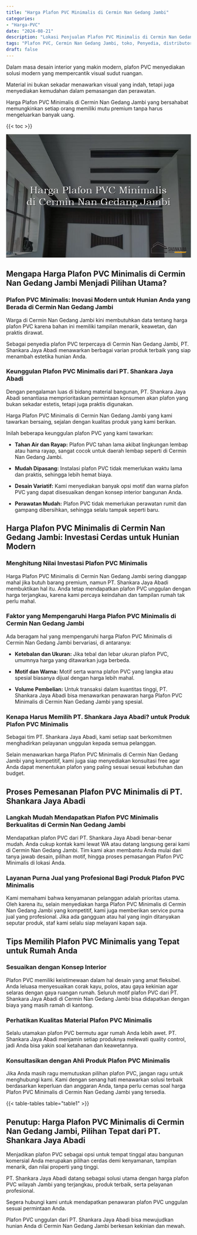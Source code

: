 ```yaml
---
title: "Harga Plafon PVC Minimalis di Cermin Nan Gedang Jambi"
categories: 
- "Harga-PVC"
date: "2024-08-21"
description: "Lokasi Penjualan Plafon PVC Minimalis di Cermin Nan Gedang Jambi untuk tempat tinggal, kantor, serta ritel. Produk berkualitas, variasi motif, variasi warna modern, dengan jasa penempatan dikerjakan oleh tenaga ahli profesional dan garansi resmi!|Layanan distribusi Plafon PVC Minimalis di Cermin Nan Gedang Jambi untuk kebutuhan hunian, kantor, atau toko, dengan material terbaik dan penempatan oleh tenaga ahli ahli serta garansi resmi.|Alternatif Plafon PVC Minimalis di Cermin Nan Gedang Jambi yang terpercaya untuk rumah, office, dan toko, dengan panel berkualitas dan penempatan ditangani oleh teknisi profesional dan jaminan resmi.|Penyediaan Plafon PVC Minimalis di Cermin Nan Gedang Jambi untuk tempat tinggal, office, serta ritel, dengan panel unggulan dan penempatan oleh tenaga ahli profesional, disertai beserta garansi resmi.}"
tags: "Plafon PVC, Cermin Nan Gedang Jambi, toko, Penyedia, distributor"
draft: false
---
```


Dalam masa desain interior yang makin modern, plafon PVC menyediakan solusi modern yang mempercantik visual sudut ruangan.

Material ini bukan sekadar menawarkan visual yang indah, tetapi juga menyediakan kemudahan dalam pemasangan dan perawatan.

Harga Plafon PVC Minimalis di Cermin Nan Gedang Jambi yang bersahabat memungkinkan setiap orang memiliki mutu premium tanpa harus mengeluarkan banyak uang.

{{< toc >}}

![Harga Plafon PVC Minimalis di Cermin Nan Gedang Jambi](/images/Harga-PVC/Harga-Plafon-PVC-Minimalis-di-Cermin-Nan-Gedang-Jambi.png)


## Mengapa Harga Plafon PVC Minimalis di Cermin Nan Gedang Jambi Menjadi Pilihan Utama?

### Plafon PVC Minimalis: Inovasi Modern untuk Hunian Anda yang Berada di Cermin Nan Gedang Jambi

Warga di Cermin Nan Gedang Jambi kini membutuhkan data tentang harga plafon PVC karena bahan ini memiliki tampilan menarik, keawetan, dan praktis dirawat.

Sebagai penyedia plafon PVC terpercaya di Cermin Nan Gedang Jambi, PT. Shankara Jaya Abadi menawarkan berbagai varian produk terbaik yang siap menambah estetika hunian Anda.

### Keunggulan Plafon PVC Minimalis dari PT. Shankara Jaya Abadi

Dengan pengalaman luas di bidang material bangunan, PT. Shankara Jaya Abadi senantiasa memprioritaskan permintaan konsumen akan plafon yang bukan sekadar estetis, tetapi juga praktis digunakan.

Harga Plafon PVC Minimalis di Cermin Nan Gedang Jambi yang kami tawarkan bersaing, sejalan dengan kualitas produk yang kami berikan.

Inilah beberapa keunggulan plafon PVC yang kami tawarkan:

- **Tahan Air dan Rayap:** Plafon PVC tahan lama akibat lingkungan lembap atau hama rayap, sangat cocok untuk daerah lembap seperti di Cermin Nan Gedang Jambi.

- **Mudah Dipasang:** Instalasi plafon PVC tidak memerlukan waktu lama dan praktis, sehingga lebih hemat biaya.

- **Desain Variatif:** Kami menyediakan banyak opsi motif dan warna plafon PVC yang dapat disesuaikan dengan konsep interior bangunan Anda.

- **Perawatan Mudah:** Plafon PVC tidak memerlukan perawatan rumit dan gampang dibersihkan, sehingga selalu tampak seperti baru.

## Harga Plafon PVC Minimalis di Cermin Nan Gedang Jambi: Investasi Cerdas untuk Hunian Modern

### Menghitung Nilai Investasi Plafon PVC Minimalis

Harga Plafon PVC Minimalis di Cermin Nan Gedang Jambi sering dianggap mahal jika butuh barang premium, namun PT. Shankara Jaya Abadi membuktikan hal itu. Anda tetap mendapatkan plafon PVC unggulan dengan harga terjangkau, karena kami percaya keindahan dan tampilan rumah tak perlu mahal.

### Faktor yang Mempengaruhi Harga Plafon PVC Minimalis di Cermin Nan Gedang Jambi

Ada beragam hal yang mempengaruhi harga Plafon PVC Minimalis di Cermin Nan Gedang Jambi bervariasi, di antaranya:

- **Ketebalan dan Ukuran:** Jika tebal dan lebar ukuran plafon PVC, umumnya harga yang ditawarkan juga berbeda.

- **Motif dan Warna:** Motif serta warna plafon PVC yang langka atau spesial biasanya dijual dengan harga lebih mahal.

- **Volume Pembelian:** Untuk transaksi dalam kuantitas tinggi, PT. Shankara Jaya Abadi bisa menawarkan penawaran harga Plafon PVC Minimalis di Cermin Nan Gedang Jambi yang spesial.

### Kenapa Harus Memilih PT. Shankara Jaya Abadi? untuk Produk Plafon PVC Minimalis

Sebagai tim PT. Shankara Jaya Abadi, kami setiap saat berkomitmen menghadirkan pelayanan unggulan kepada semua pelanggan.

Selain menawarkan harga Plafon PVC Minimalis di Cermin Nan Gedang Jambi yang kompetitif, kami juga siap menyediakan konsultasi free agar Anda dapat menentukan plafon yang paling sesuai sesuai kebutuhan dan budget.

## Proses Pemesanan Plafon PVC Minimalis di PT. Shankara Jaya Abadi

### Langkah Mudah Mendapatkan Plafon PVC Minimalis Berkualitas di Cermin Nan Gedang Jambi

Mendapatkan plafon PVC dari PT. Shankara Jaya Abadi benar-benar mudah. Anda cukup kontak kami lewat WA atau datang langsung gerai kami di Cermin Nan Gedang Jambi. Tim kami akan membantu Anda mulai dari tanya jawab desain, pilihan motif, hingga proses pemasangan Plafon PVC Minimalis di lokasi Anda.

### Layanan Purna Jual yang Profesional Bagi Produk Plafon PVC Minimalis

Kami memahami bahwa kenyamanan pelanggan adalah prioritas utama. Oleh karena itu, selain menyediakan harga Plafon PVC Minimalis di Cermin Nan Gedang Jambi yang kompetitif, kami juga memberikan service purna jual yang profesional. Jika ada gangguan atau hal yang ingin ditanyakan seputar produk, staf kami selalu siap melayani kapan saja.

## Tips Memilih Plafon PVC Minimalis yang Tepat untuk Rumah Anda

### Sesuaikan dengan Konsep Interior

Plafon PVC memiliki keistimewaan dalam hal desain yang amat fleksibel. Anda leluasa menyesuaikan corak kayu, polos, atau gaya kekinian agar selaras dengan gaya ruangan rumah. Seluruh motif plafon PVC dari PT. Shankara Jaya Abadi di Cermin Nan Gedang Jambi bisa didapatkan dengan biaya yang masih ramah di kantong.

### Perhatikan Kualitas Material Plafon PVC Minimalis

Selalu utamakan plafon PVC bermutu agar rumah Anda lebih awet. PT. Shankara Jaya Abadi menjamin setiap produknya melewati quality control, jadi Anda bisa yakin soal ketahanan dan keawetannya.

### Konsultasikan dengan Ahli Produk Plafon PVC Minimalis

Jika Anda masih ragu memutuskan pilihan plafon PVC, jangan ragu untuk menghubungi kami. Kami dengan senang hati menawarkan solusi terbaik berdasarkan keperluan dan anggaran Anda, tanpa perlu cemas soal harga Plafon PVC Minimalis di Cermin Nan Gedang Jambi yang tersedia.

{{< table-tables table="table1" >}}

## Penutup: Harga Plafon PVC Minimalis di Cermin Nan Gedang Jambi, Pilihan Tepat dari PT. Shankara Jaya Abadi

Menjadikan plafon PVC sebagai opsi untuk tempat tinggal atau bangunan komersial Anda merupakan pilihan cerdas demi kenyamanan, tampilan menarik, dan nilai properti yang tinggi.

PT. Shankara Jaya Abadi datang sebagai solusi utama dengan harga plafon PVC wilayah Jambi yang terjangkau, produk terbaik, serta pelayanan profesional.

Segera hubungi kami untuk mendapatkan penawaran plafon PVC unggulan sesuai permintaan Anda.

Plafon PVC unggulan dari PT. Shankara Jaya Abadi bisa mewujudkan hunian Anda di Cermin Nan Gedang Jambi berkesan kekinian dan mewah.